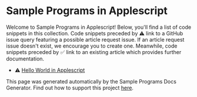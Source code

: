 # Sample Programs in Applescript

Welcome to Sample Programs in Applescript! Below, you'll find a list of code snippets in this collection. 
    Code snippets preceded by :warning: link to a GitHub 
    issue query featuring a possible article request issue. If an article request issue 
    doesn't exist, we encourage you to create one. Meanwhile, code snippets preceded 
    by :white_check_mark: link to an existing article which provides further documentation.
    

- :warning: [Hello World in Applescript](https://github.com//TheRenegadeCoder/sample-programs-website/issues?utf8=%E2%9C%93&q=is%3Aissue+is%3Aopen+hello+world+applescript)

This page was generated automatically by the Sample Programs Docs Generator. 
    Find out how to support this project [here](https://github.com/TheRenegadeCoder/sample-programs-docs-generator).